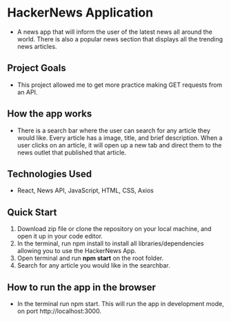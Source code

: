 # HackerNews Application 

- A news app that will inform the user of the latest news all around the world. There is also a popular news section that displays all the trending news articles. 

## Project Goals

- This project allowed me to get more practice making GET requests from an API. 

## How the app works

- There is a search bar where the user can search for any article they would like. Every article has a image, title, and brief description. When a user clicks on an article, it will open up a new tab and direct them to the news outlet that published that article. 

## Technologies Used

- React, News API, JavaScript, HTML, CSS, Axios

## Quick Start

1. Download zip file or clone the repository on your local machine, and open it up in your code editor.
2. In the terminal, run npm install to install all libraries/dependencies allowing you to use the HackerNews App.
3. Open terminal and run **npm start** on the root folder.
4. Search for any article you would like in the searchbar.

## How to run the app in the browser
- In the terminal run npm start. This will run the app in development mode, on port http://localhost:3000.

